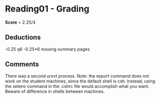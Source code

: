 Reading01 - Grading
==================
**Score** = 2.25/4

Deductions
---------
-0.25 q6
-0.25*6 missing summary pages

Comments
--------
There was a second urxvt process.
Note: the export command does not work on the student machines,
since the default shell is csh. Instead, using the setenv command
in the .cshrc file would accomplish what you want. Beware of 
difference in shells between machines.
